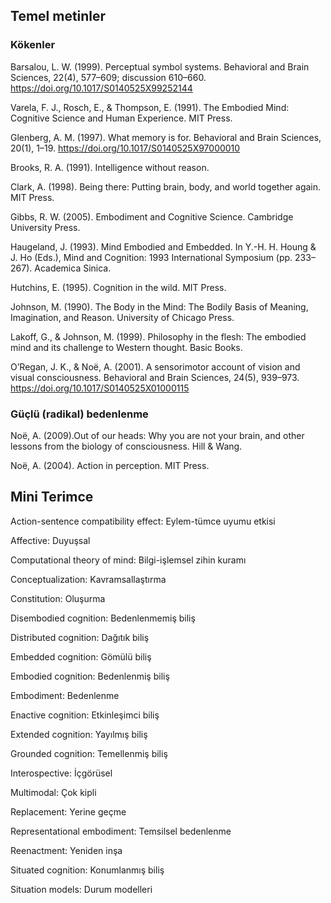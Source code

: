 ## Temel metinler

### Kökenler

Barsalou, L. W. (1999). Perceptual symbol systems. Behavioral and Brain Sciences, 22(4), 577–609; discussion 610–660. https://doi.org/10.1017/S0140525X99252144

Varela, F. J., Rosch, E., & Thompson, E. (1991). The Embodied Mind: Cognitive Science and Human Experience. MIT Press.

Glenberg, A. M. (1997). What memory is for. Behavioral and Brain Sciences, 20(1), 1–19. https://doi.org/10.1017/S0140525X97000010

Brooks, R. A. (1991). Intelligence without reason.

Clark, A. (1998). Being there: Putting brain, body, and world together again. MIT Press.

Gibbs, R. W. (2005). Embodiment and Cognitive Science. Cambridge University Press.

Haugeland, J. (1993). Mind Embodied and Embedded. In Y.-H. H. Houng & J. Ho (Eds.), Mind and Cognition: 1993 International Symposium (pp. 233–267). Academica Sinica.

Hutchins, E. (1995). Cognition in the wild. MIT Press.

Johnson, M. (1990). The Body in the Mind: The Bodily Basis of Meaning, Imagination, and Reason. University of Chicago Press.

Lakoff, G., & Johnson, M. (1999). Philosophy in the flesh: The embodied mind and its challenge to Western thought. Basic Books.

O’Regan, J. K., & Noë, A. (2001). A sensorimotor account of vision and visual consciousness. Behavioral and Brain Sciences, 24(5), 939–973. https://doi.org/10.1017/S0140525X01000115

### Güçlü (radikal) bedenlenme

Noë, A. (2009).Out of our heads: Why you are not your brain, and other lessons from the biology of consciousness. Hill & Wang.

Noë, A. (2004). Action in perception. MIT Press.


## Mini Terimce

Action-sentence compatibility effect: Eylem-tümce uyumu etkisi

Affective: Duyuşsal

Computational theory of mind: Bilgi-işlemsel zihin kuramı

Conceptualization: Kavramsallaştırma

Constitution: Oluşurma

Disembodied cognition: Bedenlenmemiş biliş

Distributed cognition: Dağıtık biliş

Embedded cognition: Gömülü biliş

Embodied cognition: Bedenlenmiş biliş

Embodiment: Bedenlenme

Enactive cognition: Etkinleşimci biliş

Extended cognition: Yayılmış biliş

Grounded cognition: Temellenmiş biliş

Interospective: İçgörüsel

Multimodal: Çok kipli

Replacement: Yerine geçme

Representational embodiment: Temsilsel bedenlenme

Reenactment: Yeniden inşa

Situated cognition: Konumlanmış biliş

Situation models: Durum modelleri
